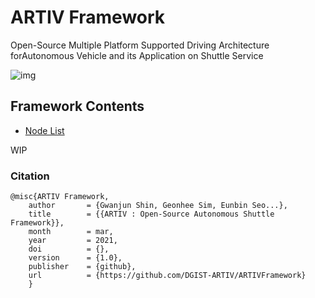 # ARTIV Framework
Open-Source Multiple Platform Supported Driving Architecture forAutonomous Vehicle and its Application on Shuttle Service

![img](https://dgist-artiv.github.io/assets/img/framework_stack.png)
## Framework Contents
  * [Node List](https://docs.google.com/spreadsheets/d/1hulICBhPZkPUgo42Bco3c6eUwQOYGJ_slVpV6FnX2ZM/edit?usp=sharing)
  

WIP


### Citation

```
@misc{ARTIV Framework,
    author       = {Gwanjun Shin, Geonhee Sim, Eunbin Seo...},
    title        = {{ARTIV : Open-Source Autonomous Shuttle Framework}},
    month        = mar,
    year         = 2021,
    doi          = {},
    version      = {1.0},
    publisher    = {github},
    url          = {https://github.com/DGIST-ARTIV/ARTIVFramework}
    }
```
